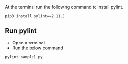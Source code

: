 At the terminal run the following command to install pylint.

`pip3 install pylint==2.11.1`

## Run pylint

- Open a terminal  
- Run the below command

```bash
pylint sample1.py
